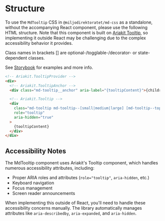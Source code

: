 # Structure

To use the `MdTooltip` CSS in `@miljodirektoratet/md-css` as a standalone, without the accompanying React component, please use the following HTML structure. Note that this component is built on [Ariakit Tooltip](https://ariakit.org/components/tooltip), so implementing it outside React may be challenging due to the complex accessibility behavior it provides.

Class names in brackets [] are optional-/togglable-/decorator- or state-dependent classes.

See [Storybook](https://miljodir.github.io/md-components) for examples and more info.

```html
<!-- Ariakit.TooltipProvider -->
<div>
  <!-- Ariakit.TooltipAnchor -->
  <div class="md-tooltip__anchor" aria-label="{tooltipContent}">{children}</div>

  <!-- Ariakit.Tooltip -->
  <div
    class="md-tooltip md-tooltip--[small|medium|large] [md-tooltip--top|bottom|right|left]"
    role="tooltip"
    aria-hidden="true"
  >
    {tooltipContent}
  </div>
</div>
```

## Accessibility Notes

The MdTooltip component uses Ariakit's Tooltip component, which handles numerous accessibility attributes, including:

- Proper ARIA roles and attributes (`role="tooltip"`, `aria-hidden`, etc.)
- Keyboard navigation
- Focus management
- Screen reader announcements

When implementing this outside of React, you'll need to handle these accessibility concerns manually. The library automatically manages attributes like `aria-describedby`, `aria-expanded`, and `aria-hidden`.
